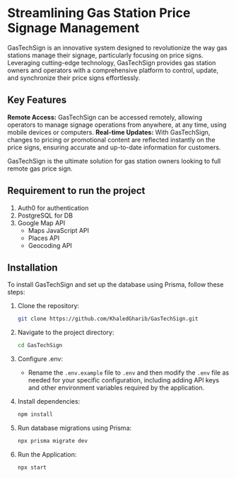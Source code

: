 # Streamlining Gas Station Price Signage Management

GasTechSign is an innovative system designed to revolutionize the way gas stations manage their signage, particularly focusing on price signs. Leveraging cutting-edge technology, GasTechSign provides gas station owners and operators with a comprehensive platform to control, update, and synchronize their price signs effortlessly.

## Key Features

**Remote Access:** GasTechSign can be accessed remotely, allowing operators to manage signage operations from anywhere, at any time, using mobile devices or computers.
**Real-time Updates:** With GasTechSign, changes to pricing or promotional content are reflected instantly on the price signs, ensuring accurate and up-to-date information for customers.

GasTechSign is the ultimate solution for gas station owners looking to full remote gas price sign.

## Requirement to run the project

1. Auth0 for authentication
2. PostgreSQL for DB
3. Google Map API
   - Maps JavaScript API
   - Places API
   - Geocoding API

## Installation

To install GasTechSign and set up the database using Prisma, follow these steps:

1. Clone the repository:

   ```bash
   git clone https://github.com/KhaledGharib/GasTechSign.git
   ```

2. Navigate to the project directory:

   ```bash
   cd GasTechSign
   ```

3. Configure .env:

   - Rename the `.env.example` file to `.env` and then modify the `.env` file as needed for your specific configuration, including adding API keys and other environment variables required by the application.

4. Install dependencies:

   ```bash
   npm install
   ```

5. Run database migrations using Prisma:

   ```bash
   npx prisma migrate dev
   ```

6. Run the Application:

   ```bash
   npx start
   ```
